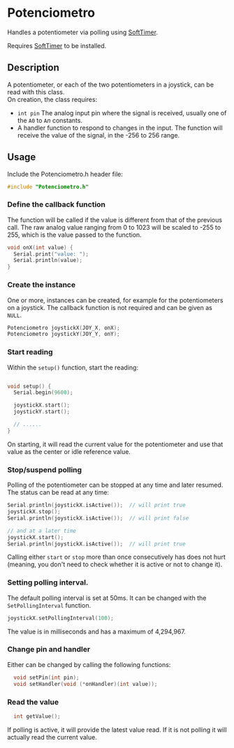 # Potenciometro

Handles a potentiometer via polling using [SoftTimer](https://github.com/prampec/arduino-softtimer).  

Requires [SoftTimer](https://github.com/prampec/arduino-softtimer) to be installed.

## Description

A potentiometer, or each of the two potentiometers in a joystick, can be read with this class.  
On creation, the class requires:

* `int pin`  The analog input pin where the signal is received, usually one of the `A0` to `A`*n* constants.
* A handler function to respond to changes in the input. The function will receive the value of the signal, in the -256 to 256 range.

## Usage

Include the Potenciometro.h header file:

```C++
#include "Potenciometro.h"
```

### Define the callback function

The function will be called if the value is different from that of the previous call. The raw analog value ranging from 0 to 1023 will be scaled to -255 to 255, which is the value passed to the function.

```c++
void onX(int value) {
  Serial.print("value: ");
  Serial.println(value);
}
```

### Create the instance

One or more, instances can be created, for example for the potentiometers on a joystick.
The callback function is not required and can be given as `NULL`.

```c++
Potenciometro joystickX(JOY_X, onX);
Potenciometro joystickY(JOY_Y, onY);
```

### Start reading

Within the `setup()` function, start the reading:

```c++

void setup() {
  Serial.begin(9600);

  joystickX.start();
  joystickY.start();

  // ......
}
```

On starting, it will read the current value for the potentiometer and use that value as the center or idle reference value.

### Stop/suspend polling

Polling of the potentiometer can be stopped at any time and later resumed.  The status can be read at any time:

```c++
Serial.println(joystickX.isActive());  // will print true
joystickX.stop();
Serial.println(joystickX.isActive());  // will print false

// and at a later time
joystickX.start();
Serial.println(joystickX.isActive());  // will print true
```

Calling either `start` or `stop` more than once consecutively has does not hurt (meaning, you don't need to check whether it is active or not to change it).

### Setting polling interval.

The default polling interval is set at 50ms.  It can be changed with the `SetPollingInterval` function.

```c++
joystickX.setPollingInterval(100);
```

The value is in milliseconds and has a maximum of 4,294,967.

### Change pin and handler

Either can be changed by calling the following functions:

```c++
  void setPin(int pin);
  void setHandler(void (*onHandler)(int value));
```

### Read the value


```c++
  int getValue();
```

If polling is active, it will provide the latest value read.  If it is not polling it will actually read the current value.
